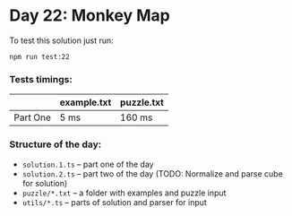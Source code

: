 # Day 22: Monkey Map

To test this solution just run:

```shell
npm run test:22
```

### Tests timings:

|          | example.txt | puzzle.txt |
| -------- | ----------- | ---------- |
| Part One | 5 ms        | 160 ms     |

### Structure of the day:

- `solution.1.ts` – part one of the day
- `solution.2.ts` – part two of the day (TODO: Normalize and parse cube for solution)
- `puzzle/*.txt` – a folder with examples and puzzle input
- `utils/*.ts` – parts of solution and parser for input
